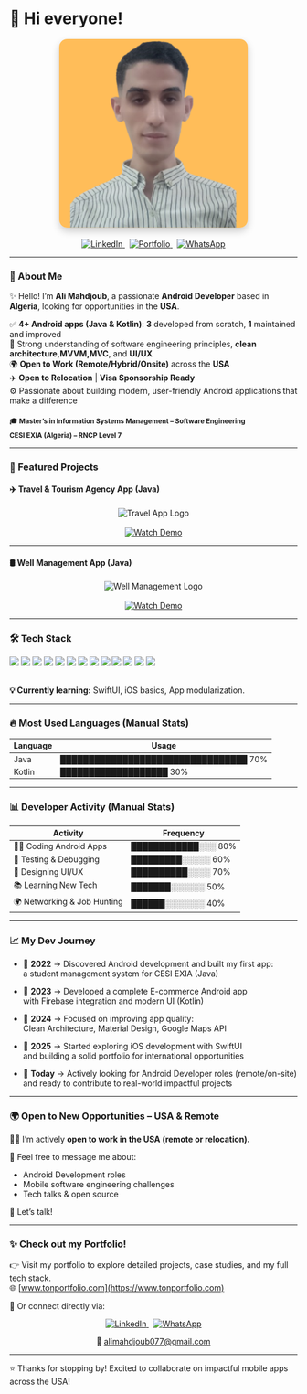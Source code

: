 # 👦 Hi everyone!

<div align="center">
  <img src="FREE%20(6).png" alt="Profile Picture" width="330" style="border-radius: 14px; box-shadow: 0 6px 14px rgba(0,0,0,0.2);" />
</div>

<br/>

<div align="center">

  <!-- LinkedIn -->
  <a href="https://www.linkedin.com/in/ali-mahdjoub-709b351ba/" target="_blank">
    <img src="https://img.shields.io/badge/LinkedIn-0A66C2?style=for-the-badge&logo=linkedin&logoColor=white" alt="LinkedIn" />
  </a>
  &nbsp;

  <!-- Portfolio (noir simple) -->
  <a href="https://tonportfolio.com" target="_blank">
    <img src="https://img.shields.io/badge/Portfolio-000000?style=for-the-badge&logo=firefox&logoColor=white" alt="Portfolio" />
  </a>
  &nbsp;

  <!-- WhatsApp -->
  <a href="https://wa.me/213671236181" target="_blank">
    <img src="https://img.shields.io/badge/WhatsApp-25D366?style=for-the-badge&logo=whatsapp&logoColor=white" alt="WhatsApp" />
  </a>

</div>


---

### 👋 About Me  
✨ Hello! I’m **Ali Mahdjoub**, a passionate **Android Developer** based in **Algeria**, looking for opportunities in the **USA**.

✅ **4+ Android apps (Java & Kotlin)**: **3** developed from scratch, **1** maintained and improved  
🧩 Strong understanding of software engineering principles, **clean architecture,MVVM,MVC**, and **UI/UX**  
🌍 **Open to Work (Remote/Hybrid/Onsite)** across the **USA**  
✈️ **Open to Relocation** | **Visa Sponsorship Ready**  
⚙️ Passionate about building modern, user-friendly Android applications that make a difference

<sub>**🎓 Master’s in Information Systems Management – Software Engineering  
CESI EXIA (Algeria) – RNCP Level 7**</sub>

---

### 🚀 Featured Projects



<!-- Travel & Tourism Agency App -->
<h4 align="left">✈️ Travel & Tourism Agency App (Java)</h4>
<div align="center">
  <img src="https://raw.githubusercontent.com/ali-mahdjoub/Ali-Mahdjoub/main/travel-logo.png" width="180px" alt="Travel App Logo" />
  <br/><br/>
  <a href="https://www.youtube.com/shorts/mGakM_eFe7I" target="_blank">
    <img src="https://img.shields.io/badge/▶️ Watch Demo-FF0000?style=for-the-badge&logo=youtube&logoColor=white" alt="Watch Demo"/>
  </a>
</div>

---

<!-- Well Management App -->
<h4 align="left">🛢️ Well Management App (Java)</h4>
<div align="center">
  <img src="https://raw.githubusercontent.com/ali-mahdjoub/Ali-Mahdjoub/main/well-management.png" width="220px" alt="Well Management Logo" />
  <br/><br/>
  <a href="https://www.youtube.com/shorts/8yUZmP5BnpI" target="_blank">
    <img src="https://img.shields.io/badge/▶️ Watch Demo-FF0000?style=for-the-badge&logo=youtube&logoColor=white" alt="Watch Demo"/>
  </a>
</div>

---

### 🛠 Tech Stack

<div align="left">

  <!-- Android / Java / Kotlin -->
  <img src="https://img.shields.io/badge/ANDROID-000000?style=for-the-badge&logo=android&logoColor=3DDC84" />
  <img src="https://img.shields.io/badge/JAVA-000000?style=for-the-badge&logo=java&logoColor=white" />
  <img src="https://img.shields.io/badge/KOTLIN-000000?style=for-the-badge&logo=kotlin&logoColor=7F52FF" />

  <!-- iOS / SwiftUI / Xcode -->
  <img src="https://img.shields.io/badge/IOS-000000?style=for-the-badge&logo=apple&logoColor=white" />
  <img src="https://img.shields.io/badge/SWIFTUI-000000?style=for-the-badge&logo=swift&logoColor=F05138" />
  <img src="https://img.shields.io/badge/XCODE-000000?style=for-the-badge&logo=xcode&logoColor=147EFB" />

  <!-- Outils Android / APIs -->
  <img src="https://img.shields.io/badge/GRADLE-000000?style=for-the-badge&logo=gradle&logoColor=3DDC84" />
  <img src="https://img.shields.io/badge/FIREBASE-000000?style=for-the-badge&logo=firebase&logoColor=FFCA28" />
  <img src="https://img.shields.io/badge/GOOGLE%20MAPS-000000?style=for-the-badge&logo=googlemaps&logoColor=4285F4" />
  <img src="https://img.shields.io/badge/GITHUB-000000?style=for-the-badge&logo=github&logoColor=white" />
   <img src="https://img.shields.io/badge/ANDROID%20STUDIO-000000?style=for-the-badge&logo=android-studio&logoColor=3DDC84" />
  <img src="https://img.shields.io/badge/AMADEUS-000000?style=for-the-badge&logo=airbnb&logoColor=white" />
  <img src="https://img.shields.io/badge/MATERIAL%20DESIGN-000000?style=for-the-badge&logo=material-design&logoColor=white" />

</div>

<br/>

<!-- Currently learning -->
<p align="left"><strong>💡 Currently learning:</strong> SwiftUI, iOS basics, App modularization.</p>

---
### 🔥 Most Used Languages (Manual Stats) 

| Language   | Usage     |
|------------|-----------|
|  Java       | █████████████████████████████████ 70% |
|  Kotlin     | ███████████████████               30% |

---
### 📊 Developer Activity (Manual Stats)

| Activity                      | Frequency     |
|------------------------------|----------------|
| 👨‍💻 Coding Android Apps       | ████████████░░░ 80% |
| 🧪 Testing & Debugging        | █████████░░░░░ 60% |
| 🎨 Designing UI/UX            | ██████████░░░░ 70% |
| 📚 Learning New Tech          | ███████░░░░░░ 50% |
| 🌍 Networking & Job Hunting   | ██████░░░░░░░ 40% |

---

### 📈 My Dev Journey

- 🧱 **2022** → Discovered Android development and built my first app:  
  a student management system for CESI EXIA (Java)

- 🛒 **2023** → Developed a complete E-commerce Android app  
  with Firebase integration and modern UI (Kotlin)

- 🚀 **2024** → Focused on improving app quality:  
  Clean Architecture, Material Design, Google Maps API

- 🍎 **2025** → Started exploring iOS development with SwiftUI  
  and building a solid portfolio for international opportunities

- 🎯 **Today** → Actively looking for Android Developer roles (remote/on-site)  
  and ready to contribute to real-world impactful projects
  
---
  ### 🌍 Open to New Opportunities – USA & Remote

👦🏻 I’m actively **open to work in the USA (remote or relocation).**

💬 Feel free to message me about:

- Android Development roles  
- Mobile software engineering challenges  
- Tech talks & open source  

📩 Let’s talk!

---
### ✨ Check out my Portfolio!

👉 Visit my portfolio to explore detailed projects, case studies, and my full tech stack.  
🌐 [www.tonportfolio.com](https://www.tonportfolio.com)

💬 Or connect directly via:

<div align="center">

<a href="https://www.linkedin.com/in/ali-mahdjoub-709b351ba/" target="_blank">
  <img src="https://img.shields.io/badge/LinkedIn-0A66C2?style=for-the-badge&logo=linkedin&logoColor=white" alt="LinkedIn" />
</a>
&nbsp;
<a href="https://wa.me/213671236181" target="_blank">
  <img src="https://img.shields.io/badge/WhatsApp-25D366?style=for-the-badge&logo=whatsapp&logoColor=white" alt="WhatsApp" />
</a>

<br/>

📩 alimahdjoub077@gmail.com

</div>






---
⭐ Thanks for stopping by! Excited to collaborate on impactful mobile apps across the USA!
